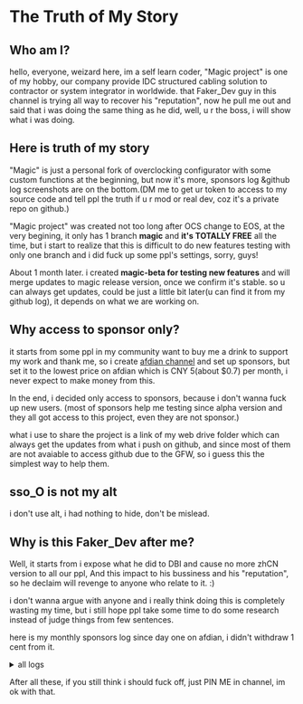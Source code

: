# The Truth of My Story

## Who am I?
hello, everyone, weizard here, im a self learn coder, "Magic project" is one of my hobby,
our company provide IDC structured cabling solution to contractor or system integrator in worldwide.
that Faker_Dev guy in this channel is trying all way to recover his "reputation",
now he pull me out and said that i was doing the same thing as he did, 
well, u r the boss, i will show what i was doing.


## Here is truth of my story
"Magic" is just a personal fork of overclocking configurator with some custom functions at the beginning, but now it's more, sponsors log &github log screenshots are on the bottom.(DM me to get ur token to access to my source code and tell ppl the truth if u r mod or real dev, coz it's a private repo on github.)

"Magic project" was created not too long after OCS change to EOS,
at the very begining, it only has 1 branch **magic** and **it's TOTALLY FREE** all the time,
but i start to realize that this is difficult to do new features testing with only one branch and i did fuck up some ppl's settings, sorry, guys!

About 1 month later. i created **magic-beta for testing new features**  and will merge updates to magic release version, once we confirm it's stable.
so u can always get updates, could be just a little bit later(u can find it from my github log), it depends on what we are working on.

## Why access to sponsor only?
it starts from some ppl in my community want to buy me a drink to support my work and thank me, so i create [afdian channel](https://afdian.net/a/weizard) and set up sponsors, but set it to the lowest price on afdian which is CNY 5(about $0.7) per month, i never expect to make money from this.

In the end, i decided only access to sponsors, because i don't wanna fuck up new users.  (most of sponsors help me testing since alpha version and they all got access to this project, even they are not sponsor.)

what i use to share the project is a link of my web drive folder which can always get the updates from what i push on github, and since most of them are not avaiable to access github due to the GFW, so i guess this the simplest way to help them.

## sso_O is not my alt
i don't use alt, i had nothing to hide, don't be mislead.

## Why is this Faker_Dev after me?
Well, it starts from i expose what he did to DBI and cause no more zhCN version to all our ppl,
And this impact to his bussiness and his "reputation", so he declaim will revenge to anyone who relate to it. :)

i don't wanna argue with anyone and i really think doing this is completely wasting my time,
but i still hope ppl take some time to do some research instead of judge things from few sentences.

here is my monthly sponsors log since day one on afdian, i didn't withdraw 1 cent from it.

<details>

<summary>all logs</summary>

## Proof 1 - monthly sponsors log & withdaw log
![monthly log](https://github.com/WE1ZARD/about/blob/main/afdian_monthly%20log.png)
![withdraw log](https://github.com/WE1ZARD/about/blob/main/afdian_withdraw.png)
the withdrawable amount exclude 6% handling fee of afdian,
you all can go to the website and check all the logs.

## Proof 2 - my github log
### magic log
![magic-2](https://github.com/WE1ZARD/about/blob/main/magc-2.png)
![magic-1](https://github.com/WE1ZARD/about/blob/main/magic-1.png)

### magic-beta log
![beta-6](https://github.com/WE1ZARD/about/blob/main/magic-beta6.png)
![beta-5](https://github.com/WE1ZARD/about/blob/main/magic-beta5.png)
![beta-4](https://github.com/WE1ZARD/about/blob/main/magic-beta4.png)
![beta-3](https://github.com/WE1ZARD/about/blob/main/magic-beta3.png)
![beta-2](https://github.com/WE1ZARD/about/blob/main/magic-beta2.png)
![beta-1](https://github.com/WE1ZARD/about/blob/main/magic-beta1.png)

</details>

After all these, if you still think i should fuck off, just PIN ME in channel, im ok with that.
